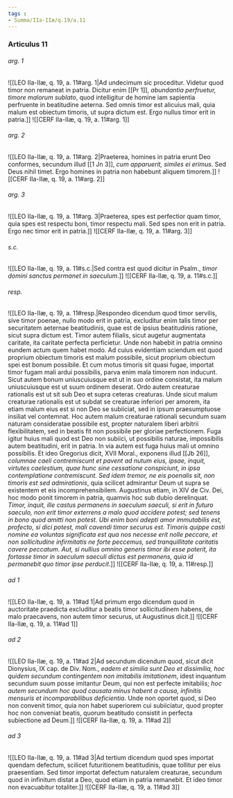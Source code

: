 ```yaml
---
tags : 
- Summa/IIa-IIæ/q.19/a.11
---
```


### Articulus 11

###### arg. 1
![[LEO IIa-IIæ, q. 19, a. 11#arg. 1|Ad undecimum sic proceditur. Videtur quod timor non remaneat in patria. Dicitur enim [[Pr 1]], *abundantia perfruetur, timore malorum sublato*, quod intelligitur de homine iam sapientia perfruente in beatitudine aeterna. Sed omnis timor est alicuius mali, quia malum est obiectum timoris, ut supra dictum est. Ergo nullus timor erit in patria.]]
![[CERF IIa-IIæ, q. 19, a. 11#arg. 1]]

###### arg. 2
![[LEO IIa-IIæ, q. 19, a. 11#arg. 2|Praeterea, homines in patria erunt Deo conformes, secundum illud [[1 Jn 3]], *cum apparuerit, similes ei erimus*. Sed Deus nihil timet. Ergo homines in patria non habebunt aliquem timorem.]]
![[CERF IIa-IIæ, q. 19, a. 11#arg. 2]]

###### arg. 3
![[LEO IIa-IIæ, q. 19, a. 11#arg. 3|Praeterea, spes est perfectior quam timor, quia spes est respectu boni, timor respectu mali. Sed spes non erit in patria. Ergo nec timor erit in patria.]]
![[CERF IIa-IIæ, q. 19, a. 11#arg. 3]]

###### s.c.
![[LEO IIa-IIæ, q. 19, a. 11#s.c.|Sed contra est quod dicitur in Psalm., *timor domini sanctus permanet in saeculum*.]]
![[CERF IIa-IIæ, q. 19, a. 11#s.c.]]

###### resp.
![[LEO IIa-IIæ, q. 19, a. 11#resp.|Respondeo dicendum quod timor servilis, sive timor poenae, nullo modo erit in patria, excluditur enim talis timor per securitatem aeternae beatitudinis, quae est de ipsius beatitudinis ratione, sicut supra dictum est. Timor autem filialis, sicut augetur augmentata caritate, ita caritate perfecta perficietur. Unde non habebit in patria omnino eundem actum quem habet modo. Ad cuius evidentiam sciendum est quod proprium obiectum timoris est malum possibile, sicut proprium obiectum spei est bonum possibile. Et cum motus timoris sit quasi fugae, importat timor fugam mali ardui possibilis, parva enim mala timorem non inducunt. Sicut autem bonum uniuscuiusque est ut in suo ordine consistat, ita malum uniuscuiusque est ut suum ordinem deserat. Ordo autem creaturae rationalis est ut sit sub Deo et supra ceteras creaturas. Unde sicut malum creaturae rationalis est ut subdat se creaturae inferiori per amorem, ita etiam malum eius est si non Deo se subiiciat, sed in ipsum praesumptuose insiliat vel contemnat. Hoc autem malum creaturae rationali secundum suam naturam consideratae possibile est, propter naturalem liberi arbitrii flexibilitatem, sed in beatis fit non possibile per gloriae perfectionem. Fuga igitur huius mali quod est Deo non subiici, ut possibilis naturae, impossibilis autem beatitudini, erit in patria. In via autem est fuga huius mali ut omnino possibilis. Et ideo Gregorius dicit, XVII Moral., exponens illud [[Jb 26]], *columnae caeli contremiscunt et pavent ad nutum eius, ipsae, inquit, virtutes caelestium, quae hunc sine cessatione conspiciunt, in ipsa contemplatione contremiscunt. Sed idem tremor, ne eis poenalis sit, non timoris est sed admirationis*, quia scilicet admirantur Deum ut supra se existentem et eis incomprehensibilem. Augustinus etiam, in XIV de Civ. Dei, hoc modo ponit timorem in patria, quamvis hoc sub dubio derelinquat. *Timor, inquit, ille castus permanens in saeculum saeculi, si erit in futuro saeculo, non erit timor exterrens a malo quod accidere potest; sed tenens in bono quod amitti non potest. Ubi enim boni adepti amor immutabilis est, profecto, si dici potest, mali cavendi timor securus est. Timoris quippe casti nomine ea voluntas significata est qua nos necesse erit nolle peccare, et non sollicitudine infirmitatis ne forte peccemus, sed tranquillitate caritatis cavere peccatum. Aut, si nullius omnino generis timor ibi esse poterit, ita fortasse timor in saeculum saeculi dictus est permanens, quia id permanebit quo timor ipse perducit*.]]
![[CERF IIa-IIæ, q. 19, a. 11#resp.]]

###### ad 1
![[LEO IIa-IIæ, q. 19, a. 11#ad 1|Ad primum ergo dicendum quod in auctoritate praedicta excluditur a beatis timor sollicitudinem habens, de malo praecavens, non autem timor securus, ut Augustinus dicit.]]
![[CERF IIa-IIæ, q. 19, a. 11#ad 1]]

###### ad 2
![[LEO IIa-IIæ, q. 19, a. 11#ad 2|Ad secundum dicendum quod, sicut dicit Dionysius, IX cap. de Div. Nom., *eadem et similia sunt Deo et dissimilia, hoc quidem secundum contingentem non imitabilis imitationem*, idest inquantum secundum suum posse imitantur Deum, qui non est perfecte imitabilis; *hoc autem secundum hoc quod causata minus habent a causa, infinitis mensuris et incomparabilibus deficientia*. Unde non oportet quod, si Deo non convenit timor, quia non habet superiorem cui subiiciatur, quod propter hoc non conveniat beatis, quorum beatitudo consistit in perfecta subiectione ad Deum.]]
![[CERF IIa-IIæ, q. 19, a. 11#ad 2]]

###### ad 3
![[LEO IIa-IIæ, q. 19, a. 11#ad 3|Ad tertium dicendum quod spes importat quendam defectum, scilicet futuritionem beatitudinis, quae tollitur per eius praesentiam. Sed timor importat defectum naturalem creaturae, secundum quod in infinitum distat a Deo, quod etiam in patria remanebit. Et ideo timor non evacuabitur totaliter.]]
![[CERF IIa-IIæ, q. 19, a. 11#ad 3]]

